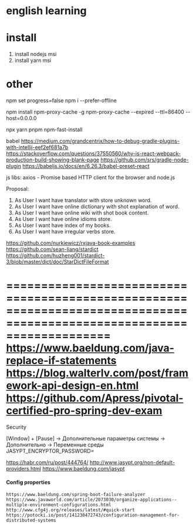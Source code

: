 
# english learning

# install
1. install nodejs msi
2. install yarn msi


# other

npm set progress=false
npm i --prefer-offline

npm install npm-proxy-cache -g
npm-proxy-cache --expired --ttl=86400 --host=0.0.0.0

npx
yarn
pnpm
npm-fast-install

babel 
https://medium.com/grandcentrix/how-to-debug-gradle-plugins-with-intellij-eef2ef681a7b
https://stackoverflow.com/questions/37550560/why-is-react-webpack-production-build-showing-blank-page
https://github.com/srs/gradle-node-plugin
https://babeljs.io/docs/en/6.26.3/babel-preset-react

js libs: 
axios - Promise based HTTP client for the browser and node.js

Proposal:

1. As User I want have translator with store unknown word.
2. As User I want have online dictionary with shot explanation of word.
3. As User I want have online wiki with shot book content. 
4. As User I want have online idioms store.
5. As User I want have index of my books.
6. As User I want have irregular verbs store.

https://github.com/nurkiewicz/rxjava-book-examples
https://github.com/sean-liang/stardict
https://github.com/huzheng001/stardict-3/blob/master/dict/doc/StarDictFileFormat

=======================================================================================================================
https://www.baeldung.com/java-replace-if-statements
https://blog.walterlv.com/post/framework-api-design-en.html
https://github.com/Apress/pivotal-certified-pro-spring-dev-exam
=======================================================================================================================
Security

[Window] + [Pause] -> Дополнительные параметры системы -> Дополнительно -> Переменные среды  
    JASYPT_ENCRYPTOR_PASSWORD=<master password>
    
https://habr.com/ru/post/444764/
http://www.jasypt.org/non-default-providers.html
https://www.baeldung.com/jasypt

#### Config properties

    https://www.baeldung.com/spring-boot-failure-analyzer
    https://www.javaworld.com/article/2073030/organize-applications--multiple-environment-configurations.html
    http://www.cfg4j.org/releases/latest/#quick-start
    https://potocki.io/post/141230472743/configuration-management-for-distributed-systems
    


